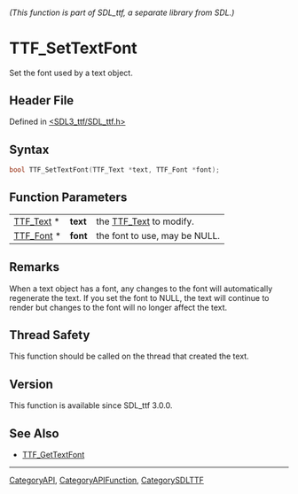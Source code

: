 ###### (This function is part of SDL_ttf, a separate library from SDL.)
# TTF_SetTextFont

Set the font used by a text object.

## Header File

Defined in [<SDL3_ttf/SDL_ttf.h>](https://github.com/libsdl-org/SDL_ttf/blob/main/include/SDL3_ttf/SDL_ttf.h)

## Syntax

```c
bool TTF_SetTextFont(TTF_Text *text, TTF_Font *font);
```

## Function Parameters

|                        |          |                                     |
| ---------------------- | -------- | ----------------------------------- |
| [TTF_Text](TTF_Text) * | **text** | the [TTF_Text](TTF_Text) to modify. |
| [TTF_Font](TTF_Font) * | **font** | the font to use, may be NULL.       |

## Remarks

When a text object has a font, any changes to the font will automatically
regenerate the text. If you set the font to NULL, the text will continue to
render but changes to the font will no longer affect the text.

## Thread Safety

This function should be called on the thread that created the text.

## Version

This function is available since SDL_ttf 3.0.0.

## See Also

- [TTF_GetTextFont](TTF_GetTextFont)

----
[CategoryAPI](CategoryAPI), [CategoryAPIFunction](CategoryAPIFunction), [CategorySDLTTF](CategorySDLTTF)

